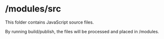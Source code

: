 # /modules/src

This folder contains JavaScript source files.

By running build/publish, the files will be processed and placed in /modules.
